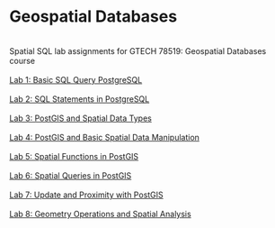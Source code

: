 # Geospatial Databases
 <br> Spatial SQL lab assignments for GTECH 78519: Geospatial Databases course <br>
 <br> [Lab 1: Basic SQL Query PostgreSQL](/labs/lab_01.md) </br>
 <br> [Lab 2: SQL Statements in PostgreSQL](/labs/lab_02.md) </br>
 <br> [Lab 3: PostGIS and Spatial Data Types](/labs/lab_03.md) </br>
 <br> [Lab 4: PostGIS and Basic Spatial Data Manipulation](/labs/lab_04.md) </br>
 <br> [Lab 5: Spatial Functions in PostGIS](/labs/lab_05.md) </br>
 <br> [Lab 6: Spatial Queries in PostGIS](/labs/lab_06.md) </br>
 <br> [Lab 7: Update and Proximity with PostGIS](/labs/lab_07.md) </br>
 <br> [Lab 8: Geometry Operations and Spatial Analysis](/labs/lab_08.md) </br>